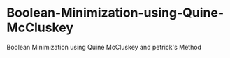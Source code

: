 # Boolean-Minimization-using-Quine-McCluskey
Boolean Minimization using Quine McCluskey and petrick's Method

